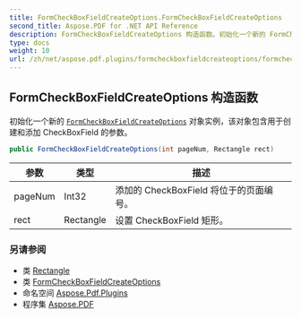 ```yaml
---
title: FormCheckBoxFieldCreateOptions.FormCheckBoxFieldCreateOptions
second_title: Aspose.PDF for .NET API Reference
description: FormCheckBoxFieldCreateOptions 构造函数。初始化一个新的 FormCheckBoxFieldCreateOptions 对象实例，该对象包含用于创建和添加 CheckBoxField 的参数
type: docs
weight: 10
url: /zh/net/aspose.pdf.plugins/formcheckboxfieldcreateoptions/formcheckboxfieldcreateoptions/
---
```

## FormCheckBoxFieldCreateOptions 构造函数

初始化一个新的 [`FormCheckBoxFieldCreateOptions`](../) 对象实例，该对象包含用于创建和添加 CheckBoxField 的参数。

```csharp
public FormCheckBoxFieldCreateOptions(int pageNum, Rectangle rect)
```

| 参数 | 类型 | 描述 |
| --- | --- | --- |
| pageNum | Int32 | 添加的 CheckBoxField 将位于的页面编号。 |
| rect | Rectangle | 设置 CheckBoxField 矩形。 |

### 另请参阅

* 类 [Rectangle](../../../aspose.pdf/rectangle/)
* 类 [FormCheckBoxFieldCreateOptions](../)
* 命名空间 [Aspose.Pdf.Plugins](../../../aspose.pdf.plugins/)
* 程序集 [Aspose.PDF](../../../)